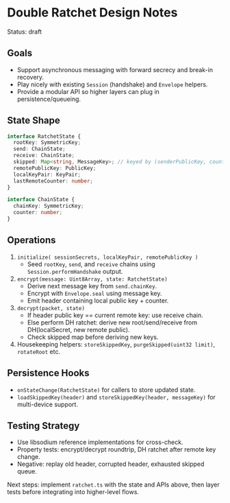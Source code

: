 # Double Ratchet Design Notes

Status: draft

## Goals

- Support asynchronous messaging with forward secrecy and break-in recovery.
- Play nicely with existing `Session` (handshake) and `Envelope` helpers.
- Provide a modular API so higher layers can plug in persistence/queueing.

## State Shape

```ts
interface RatchetState {
  rootKey: SymmetricKey;
  send: ChainState;
  receive: ChainState;
  skipped: Map<string, MessageKey>; // keyed by (senderPublicKey, counter)
  remotePublicKey: PublicKey;
  localKeyPair: KeyPair;
  lastRemoteCounter: number;
}

interface ChainState {
  chainKey: SymmetricKey;
  counter: number;
}
```

## Operations

1. `initialize( sessionSecrets, localKeyPair, remotePublicKey )`
   - Seed `rootKey`, `send`, and `receive` chains using `Session.performHandshake` output.
2. `encrypt(message: Uint8Array, state: RatchetState)`
   - Derive next message key from `send.chainKey`.
   - Encrypt with `Envelope.seal` using message key.
   - Emit header containing local public key + counter.
3. `decrypt(packet, state)`
   - If header public key == current remote key: use receive chain.
   - Else perform DH ratchet: derive new root/send/receive from DH(localSecret, new remote public).
   - Check skipped map before deriving new keys.
4. Housekeeping helpers: `storeSkippedKey`, `purgeSkipped(uint32 limit)`, `rotateRoot` etc.

## Persistence Hooks

- `onStateChange(RatchetState)` for callers to store updated state.
- `loadSkippedKey(header)` and `storeSkippedKey(header, messageKey)` for multi-device support.

## Testing Strategy

- Use libsodium reference implementations for cross-check.
- Property tests: encrypt/decrypt roundtrip, DH ratchet after remote key change.
- Negative: replay old header, corrupted header, exhausted skipped queue.

Next steps: implement `ratchet.ts` with the state and APIs above, then layer tests before integrating into higher-level flows.

